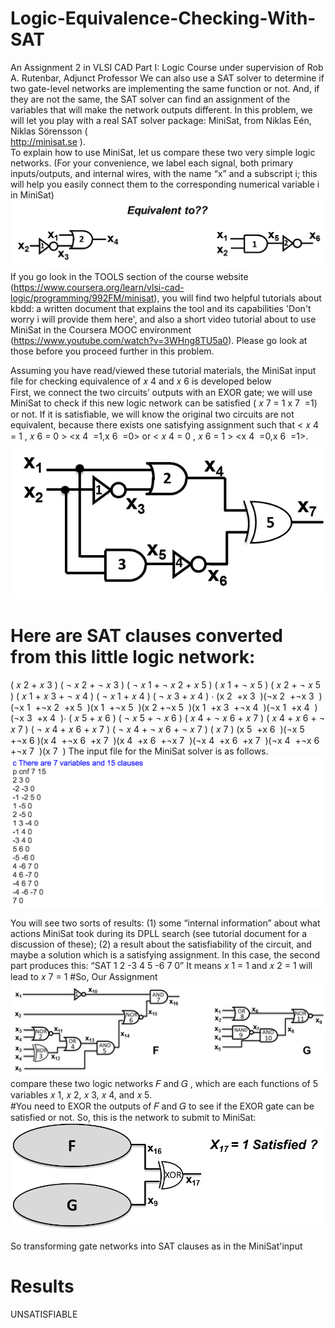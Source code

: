 # Logic-Equivalence-Checking-With-SAT
An Assignment 2 in VLSI CAD Part I: Logic Course under supervision of Rob A. Rutenbar, Adjunct Professor
We can also use a SAT solver to determine if two gate-level networks are implementing the same function or not. And, if they are not the same, the SAT solver can find an assignment of the variables that will make the network outputs different. In this problem, we will let you play with a real SAT solver package: MiniSat, from Niklas Eén, Niklas Sörensson (                                        
http://minisat.se
).                                        
To explain how to use MiniSat, let us compare these two very simple logic networks. (For your convenience, we label each signal, both primary inputs/outputs, and internal wires, with the name “x” and a subscript i; this will help you easily connect them to the corresponding numerical variable i in MiniSat)
![](https://github.com/3a3del/Logic-Equivalence-Checking-With-SAT/blob/main/Q10_sim0.png)                    
If you go look in the TOOLS section of the course website (https://www.coursera.org/learn/vlsi-cad-logic/programming/992FM/minisat), you will find two helpful tutorials about kbdd: a written document that explains the tool and its capabilities 'Don't worry i will provide them here', and also a short video tutorial about to use MiniSat in the Coursera MOOC environment (https://www.youtube.com/watch?v=3WHng8TU5a0). Please go look at those before you proceed further in this problem.

Assuming you have read/viewed these tutorial materials, the MiniSat input file for checking equivalence of 𝑥 4 and 𝑥 6 is developed below                                                                                                                                                          
First, we connect the two circuits’ outputs with an EXOR gate; we will use MiniSat to check if this new logic network can be satisfied ( 𝑥 7 = 1 x 7 ​ =1) or not. If it is satisfiable, we will know the original two circuits are not equivalent, because there exists one satisfying assignment such that < 𝑥 4 = 1 , 𝑥 6 = 0 > <x 4 ​ =1,x 6 ​ =0> or < 𝑥 4 = 0 , 𝑥 6 = 1 > <x 4 ​ =0,x 6 ​ =1>.                                                                         
![](https://github.com/3a3del/Logic-Equivalence-Checking-With-SAT/blob/main/Q10_sim1.png)
# Here are SAT clauses converted from this little logic network:
( 𝑥 2 + 𝑥 3 ) ( ¬ 𝑥 2 + ¬ 𝑥 3 ) ( ¬ 𝑥 1 + ¬ 𝑥 2 + 𝑥 5 ) ( 𝑥 1 + ¬ 𝑥 5 ) ( 𝑥 2 + ¬ 𝑥 5 ) ( 𝑥 1 + 𝑥 3 + ¬ 𝑥 4 ) ( ¬ 𝑥 1 + 𝑥 4 ) ( ¬ 𝑥 3 + 𝑥 4 ) ⋅ (x 2 ​ +x 3 ​ )(¬x 2 ​ +¬x 3 ​ )(¬x 1 ​ +¬x 2 ​ +x 5 ​ )(x 1 ​ +¬x 5 ​ )(x 2 ​ +¬x 5 ​ )(x 1 ​ +x 3 ​ +¬x 4 ​ )(¬x 1 ​ +x 4 ​ )(¬x 3 ​ +x 4 ​ )⋅ ( 𝑥 5 + 𝑥 6 ) ( ¬ 𝑥 5 + ¬ 𝑥 6 ) ( 𝑥 4 + ¬ 𝑥 6 + 𝑥 7 ) ( 𝑥 4 + 𝑥 6 + ¬ 𝑥 7 ) ( ¬ 𝑥 4 + 𝑥 6 + 𝑥 7 ) ( ¬ 𝑥 4 + ¬ 𝑥 6 + ¬ 𝑥 7 ) ( 𝑥 7 ) (x 5 ​ +x 6 ​ )(¬x 5 ​ +¬x 6 ​ )(x 4 ​ +¬x 6 ​ +x 7 ​ )(x 4 ​ +x 6 ​ +¬x 7 ​ )(¬x 4 ​ +x 6 ​ +x 7 ​ )(¬x 4 ​ +¬x 6 ​ +¬x 7 ​ )(x 7 ​ )
The input file for the MiniSat solver is as follows.
![](https://github.com/3a3del/Logic-Equivalence-Checking-With-SAT/blob/main/t.png)

You will see two sorts of results: (1) some “internal information” about what actions MiniSat took during its DPLL search (see tutorial document for a discussion of these); (2) a result about the satisfiability of the circuit, and maybe a solution which is a satisfying assignment. In this case, the second part produces this: “SAT 1 2 -3 4 5 -6 7 0” It means 𝑥 1 = 1 and 𝑥 2 = 1 will lead to 𝑥 7 = 1
#So, Our Assignment
![](https://github.com/3a3del/Logic-Equivalence-Checking-With-SAT/blob/main/temp1.png)
compare these two logic networks 𝐹 and 𝐺 , which are each functions of 5 variables 𝑥 1, 𝑥 2, 𝑥 3, 𝑥 4, and 𝑥 5.                                                            
 #You need to EXOR the outputs of 𝐹 and 𝐺 to see if the EXOR gate can be satisfied or not. So, this is the network to submit to MiniSat:
  ![](https://github.com/3a3del/Logic-Equivalence-Checking-With-SAT/blob/main/temp2.png)
  
  So transforming gate networks into SAT clauses as in the MiniSat'input                                        
  # Results 
  UNSATISFIABLE
  
  
  
  
                                                        
  
  
  

  
  
  
  
  
  
  
